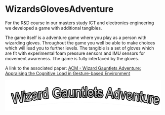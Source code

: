 # WizardsGlovesAdventure

For the R&D course in our masters study ICT and electronics engineering we developed a game with additional tangibles.

The game itself is a adventure game where you play as a person with wizarding gloves. Throughout the game you well be able to make choices which will lead you to further levels. The tangible is a set of gloves which are fit with experimental foam pressure sensors and IMU sensors for movement awareness. The game is fully interfaced by the gloves.

A link to the associated paper:
[ACM - Wizard Gauntlets Adventure: Appraising the Cognitive Load in Gesture-based Environment](https://dl.acm.org/doi/abs/10.1145/3505270.3558385?casa_token=EdlvVz8U65wAAAAA:hphE1tkO5BEP7K6LGxf3v0ipCwaB8SoIqkWvwZSo93nvI9TjuDwsrjfIisE2qHVzyn7UBtVDn_ZknA)

[![SC2 Video](Assets/Textures/logo.png)](https://photos.app.goo.gl/pwLWkrWUVxfD7G3XA)


